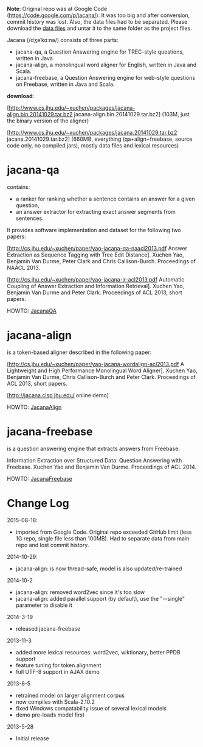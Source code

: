 **Note**: Original repo was at Google Code (https://code.google.com/p/jacana/). It was too big and after conversion, commit history was lost. Also,
the data files had to be separated. Please download the [data files](http://www.cs.jhu.edu/~xuchen/packages/jacana-data.tar.bz2)
and untar it to the same folder as the project files.

Jacana (/dʒəˈkɑːnə/) consists of three parts:
  * jacana-qa, a Question Answering engine for TREC-style questions, written in Java.
  * jacana-align, a monolingual word aligner for English, written in Java and Scala.
  * jacana-freebase, a Question Answering engine for web-style questions on Freebase, written in Java and Scala.

**download**: 

[http://www.cs.jhu.edu/~xuchen/packages/jacana-align.bin.20141029.tar.bz2 jacana-align.bin.20141029.tar.bz2] (103M, just the binary version of the aligner)

[http://www.cs.jhu.edu/~xuchen/packages/jacana.20141029.tar.bz2 jacana.20141029.tar.bz2] (660MB, everything (qa+align+freebase, source code only, no compiled jars), mostly data files and lexical resources)

jacana-qa
=========

contains:
  * a ranker for ranking whether a sentence contains an answer for a given question,
  * an answer extractor for extracting exact answer segments from sentences.

It provides software implementation and dataset for the following two papers:

[http://cs.jhu.edu/~xuchen/paper/yao-jacana-qa-naacl2013.pdf Answer Extraction as Sequence Tagging with Tree Edit Distance].
Xuchen Yao, Benjamin Van Durme, Peter Clark and Chris Callison-Burch.
Proceedings of NAACL 2013.

[http://cs.jhu.edu/~xuchen/paper/yao-jacana-ir-acl2013.pdf Automatic Coupling of Answer Extraction and Information Retrieval].
Xuchen Yao, Benjamin Van Durme and Peter Clark.
Proceedings of ACL 2013, short papers.

HOWTO: [JacanaQA](JacanaQA.md)

jacana-align
============

is a token-based aligner described in the following paper:

[http://cs.jhu.edu/~xuchen/paper/yao-jacana-wordalign-acl2013.pdf A Lightweight and High Performance Monolingual Word Aligner].
Xuchen Yao, Benjamin Van Durme, Chris Callison-Burch and Peter Clark.
Proceedings of ACL 2013, short papers.

[http://jacana.clsp.jhu.edu/ online demo]

HOWTO: [JacanaAlign](JacanaAlign.md)

jacana-freebase
===============

is a question answering engine that extracts answers from Freebase:

Information Extraction over Structured Data: Question Answering with Freebase. Xuchen Yao and Benjamin Van Durme. Proceedings of ACL 2014.

HOWTO: [JacanaFreebase](JacanaFreebase.md)

Change Log
==========

2015-08-18:
* imported from Google Code. Original repo exceeded GitHub limit (less 1G repo, single file less than 100MB). Had to separate data from main repo and lost commit history.

2014-10-29:
* jacana-align: is now thread-safe, model is also updated/re-trained

2014-10-2
* jacana-align: removed word2vec since it's too slow
* jacana-align: added parallel support (by default), use the "--single" parameter to disable it

2014-3-19
* released jacana-freebase

2013-11-3
* added more lexical resources: word2vec, wiktionary, better PPDB support
* feature tuning for token alignment
* full UTF-8 support in AJAX demo

2013-8-5
* retrained model on larger alignment corpus
* now compiles with Scala-2.10.2
* fixed Windows compatability issue of several lexical models
* demo pre-loads model first

2013-5-28
* Initial release
